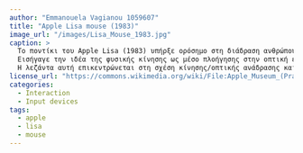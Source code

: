 ```yaml
---
author: "Emmanouela Vagianou 1059607"
title: "Apple Lisa mouse (1983)"
image_url: "/images/Lisa_Mouse_1983.jpg"
caption: >
  Το ποντίκι του Apple Lisa (1983) υπήρξε ορόσημο στη διάδραση ανθρώπου–υπολογιστή.
  Εισήγαγε την ιδέα της φυσικής κίνησης ως μέσο πλοήγησης στην οπτική επιφάνεια εργασίας.
  Η λεζάντα αυτή επικεντρώνεται στη σχέση κίνησης/οπτικής ανάδρασης και όχι στην τεχνολογία μόνο.
license_url: "https://commons.wikimedia.org/wiki/File:Apple_Museum_(Prague)_Lisa_Mouse_(1983).jpg"
categories:
  - Interaction
  - Input devices
tags:
  - apple
  - lisa
  - mouse
---
```

